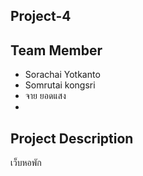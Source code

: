 ## Project-4

## Team Member
- Sorachai Yotkanto
- Somrutai kongsri
- จาย ยอดแสง
- 

## Project Description
เว็บหอพัก

